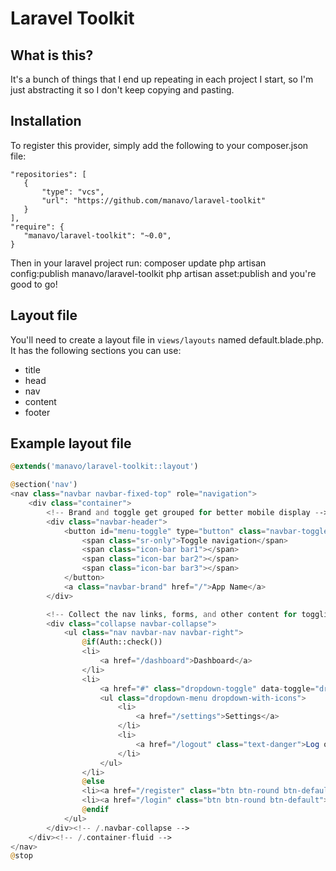 # Laravel Toolkit

## What is this?

It's a bunch of things that I end up repeating in each project I start, so I'm just abstracting it so I don't keep copying and pasting.

## Installation

To register this provider, simply add the following to your composer.json file:

    "repositories": [
       {
           "type": "vcs",
           "url": "https://github.com/manavo/laravel-toolkit"
       }
    ],
    "require": {
       "manavo/laravel-toolkit": "~0.0",
    }

Then in your laravel project run:
    composer update
    php artisan config:publish manavo/laravel-toolkit
    php artisan asset:publish
and you're good to go!

## Layout file

You'll need to create a layout file in ```views/layouts``` named default.blade.php. It has the following sections you can use:

* title
* head
* nav
* content
* footer

## Example layout file

```php
@extends('manavo/laravel-toolkit::layout')

@section('nav')
<nav class="navbar navbar-fixed-top" role="navigation">
    <div class="container">
        <!-- Brand and toggle get grouped for better mobile display -->
        <div class="navbar-header">
            <button id="menu-toggle" type="button" class="navbar-toggle">
                <span class="sr-only">Toggle navigation</span>
                <span class="icon-bar bar1"></span>
                <span class="icon-bar bar2"></span>
                <span class="icon-bar bar3"></span>
            </button>
            <a class="navbar-brand" href="/">App Name</a>
        </div>

        <!-- Collect the nav links, forms, and other content for toggling -->
        <div class="collapse navbar-collapse">
            <ul class="nav navbar-nav navbar-right">
                @if(Auth::check())
                <li>
                    <a href="/dashboard">Dashboard</a>
                </li>
                <li>
                    <a href="#" class="dropdown-toggle" data-toggle="dropdown">Settings <b class="caret"></b></a>
                    <ul class="dropdown-menu dropdown-with-icons">
                        <li>
                            <a href="/settings">Settings</a>
                        </li>
                        <li>
                            <a href="/logout" class="text-danger">Log out</a>
                        </li>
                    </ul>
                </li>
                @else
                <li><a href="/register" class="btn btn-round btn-default">Register</a></li>
                <li><a href="/login" class="btn btn-round btn-default">Sign in</a></li>
                @endif
            </ul>
        </div><!-- /.navbar-collapse -->
    </div><!-- /.container-fluid -->
</nav>
@stop

```
